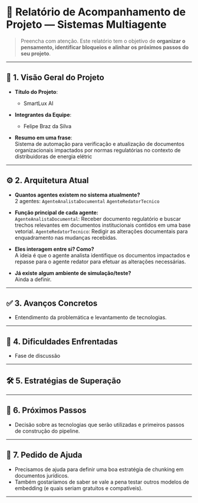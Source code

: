 # 📄 Relatório de Acompanhamento de Projeto — Sistemas Multiagente

> Preencha com atenção. Este relatório tem o objetivo de **organizar o pensamento, identificar bloqueios e alinhar os próximos passos do seu projeto**.

---

## 🧠 1. Visão Geral do Projeto

- **Título do Projeto**:
  - SmartLux AI

- **Integrantes da Equipe**:  
  - Felipe Braz da Silva

- **Resumo em uma frase**:  
  Sistema de automação para verificação e atualização de documentos organizacionais impactados por normas regulatórias no contexto de distribuidoras de energia elétric

---

## ⚙️ 2. Arquitetura Atual

- **Quantos agentes existem no sistema atualmente?**  
  2 agentes:
 `AgenteAnalistaDocumental`
 `AgenteRedatorTecnico`

- **Função principal de cada agente:**  
  `AgenteAnalistaDocumental`: Receber documento regulatório e buscar trechos relevantes em documentos institucionais contidos em uma base vetorial.
  `AgenteRedatorTecnico`: Redigir as alterações documentais para enquadramento nas mudanças recebidas.

- **Eles interagem entre si? Como?**  
  A ideia é que o agente analista identifique os documentos impactados e repasse para o agente redator para efetuar as alterações necessárias.

- **Já existe algum ambiente de simulação/teste?**  
  Ainda a definir.

---

## ✅ 3. Avanços Concretos
- Entendimento da problemática e levantamento de tecnologias.

---

## 🧱 4. Dificuldades Enfrentadas
- Fase de discussão

---

## 🛠️ 5. Estratégias de Superação


---

## 🎯 6. Próximos Passos

- Decisão sobre as tecnologias que serão utilizadas e primeiros passos de construção do pipeline.

---

## 📢 7. Pedido de Ajuda

- Precisamos de ajuda para definir uma boa estratégia de chunking em documentos jurídicos.
- Também gostaríamos de saber se vale a pena testar outros modelos de embedding (e quais seriam gratuitos e compatíveis).

---
